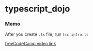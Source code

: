 # typescript_dojo

### Memo

After you create `.ts` file, run `tsc intro.ts`

[freeCodeCamp video link](https://www.youtube.com/watch?v=30LWjhZzg50)
